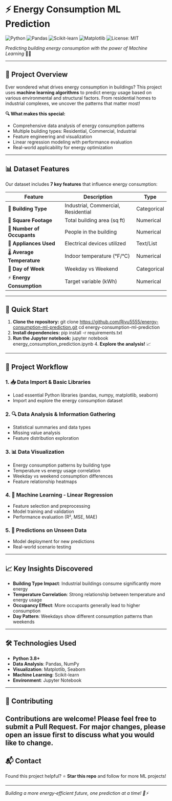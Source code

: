 # ⚡ Energy Consumption ML Prediction

![Python](https://img.shields.io/badge/Python-3.8%2B-blue)
![Pandas](https://img.shields.io/badge/Pandas-1.3%2B-green)
![Scikit-learn](https://img.shields.io/badge/Scikit--learn-1.0%2B-orange)
![Matplotlib](https://img.shields.io/badge/Matplotlib-3.5%2B-red)
![License: MIT](https://img.shields.io/badge/License-MIT-yellow.svg)

*Predicting building energy consumption with the power of Machine Learning* 🏢🔋

---

## 🎯 Project Overview

Ever wondered what drives energy consumption in buildings? This project uses **machine learning algorithms** to predict energy usage based on various environmental and structural factors. From residential homes to industrial complexes, we uncover the patterns that matter most!

**🔍 What makes this special:**
- Comprehensive data analysis of energy consumption patterns
- Multiple building types: Residential, Commercial, Industrial
- Feature engineering and visualization
- Linear regression modeling with performance evaluation
- Real-world applicability for energy optimization

---

## 📊 Dataset Features

Our dataset includes **7 key features** that influence energy consumption:

| Feature | Description | Type |
|---------|-------------|------|
| 🏢 **Building Type** | Industrial, Commercial, Residential | Categorical |
| 📐 **Square Footage** | Total building area (sq ft) | Numerical |
| 👥 **Number of Occupants** | People in the building | Numerical |
| 🔌 **Appliances Used** | Electrical devices utilized | Text/List |
| 🌡️ **Average Temperature** | Indoor temperature (°F/°C) | Numerical |
| 📅 **Day of Week** | Weekday vs Weekend | Categorical |
| ⚡ **Energy Consumption** | Target variable (kWh) | Numerical |

---

## 🚀 Quick Start
1. **Clone the repository:**
   git clone https://github.com/Rivu5555/energy-consumption-ml-prediction.git
   cd energy-consumption-ml-prediction
2. **Install dependencies:**
   pip install -r requirements.txt
3. **Run the Jupyter notebook:**
   jupyter notebook energy_consumption_prediction.ipynb
   4. **Explore the analysis!** 📈

---

## 🔬 Project Workflow

### 1. 📥 Data Import & Basic Libraries
- Load essential Python libraries (pandas, numpy, matplotlib, seaborn)
- Import and explore the energy consumption dataset

### 2. 🔍 Data Analysis & Information Gathering
- Statistical summaries and data types
- Missing value analysis
- Feature distribution exploration

### 3. 📊 Data Visualization
- Energy consumption patterns by building type
- Temperature vs energy usage correlation
- Weekday vs weekend consumption differences
- Feature relationship heatmaps

### 4. 🤖 Machine Learning - Linear Regression
- Feature selection and preprocessing
- Model training and validation
- Performance evaluation (R², MSE, MAE)

### 5. 🎯 Predictions on Unseen Data
- Model deployment for new predictions
- Real-world scenario testing

---

## 📈 Key Insights Discovered

- **Building Type Impact**: Industrial buildings consume significantly more energy
- **Temperature Correlation**: Strong relationship between temperature and energy usage
- **Occupancy Effect**: More occupants generally lead to higher consumption
- **Day Pattern**: Weekdays show different consumption patterns than weekends

---

## 🛠️ Technologies Used

- **Python 3.8+**
- **Data Analysis**: Pandas, NumPy
- **Visualization**: Matplotlib, Seaborn
- **Machine Learning**: Scikit-learn
- **Environment**: Jupyter Notebook

---

## 🤝 Contributing

Contributions are welcome! Please feel free to submit a Pull Request. For major changes, please open an issue first to discuss what you would like to change.
---

## 📬 Contact

Found this project helpful? ⭐ **Star this repo** and follow for more ML projects!

---

*Building a more energy-efficient future, one prediction at a time! 🌱⚡*
